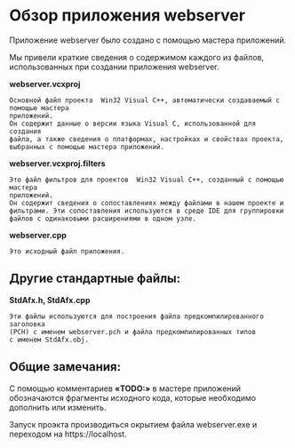 
   Обзор приложения webserver
===============================   
Приложение webserver было создано с помощью мастера приложений.

Мы привели краткие сведения о содержимом каждого из файлов, использованных 
при создании приложения webserver.


**webserver.vcxproj**

    Основной файл проекта  Win32 Visual C++, автоматически создаваемый с помощью мастера 
    приложений.
    Он содержит данные о версии языка Visual C, использованной для создания 
    файла, а также сведения о платформах, настройках и свойствах проекта, 
    выбранных с помощью мастера приложений.

**webserver.vcxproj.filters**

    Это файл фильтров для проектов  Win32 Visual C++, созданный с помощью мастера 
    приложений. 
    Он содержит сведения о сопоставлениях между файлами в нашем проекте и 
    фильтрами. Эти сопоставления используются в среде IDE для группировки 
    файлов с одинаковыми расширениями в одном узле.

**webserver.cpp**

    Это исходный файл приложения.

Другие стандартные файлы:
-----------------------------------
**StdAfx.h, StdAfx.cpp**

    Эти файлы используются для построения файла предкомпилированного заголовка 
    (PCH) с именем webserver.pch и файла предкомпилированных типов 
    с именем StdAfx.obj.


Общие замечания:
-----------------------------------
С помощью комментариев **«TODO:»** в мастере приложений обозначаются фрагменты 
исходного кода, которые необходимо дополнить или изменить.

Запуск проэкта производиться окрытием файла webserver.exe и переходом на https://localhost.


